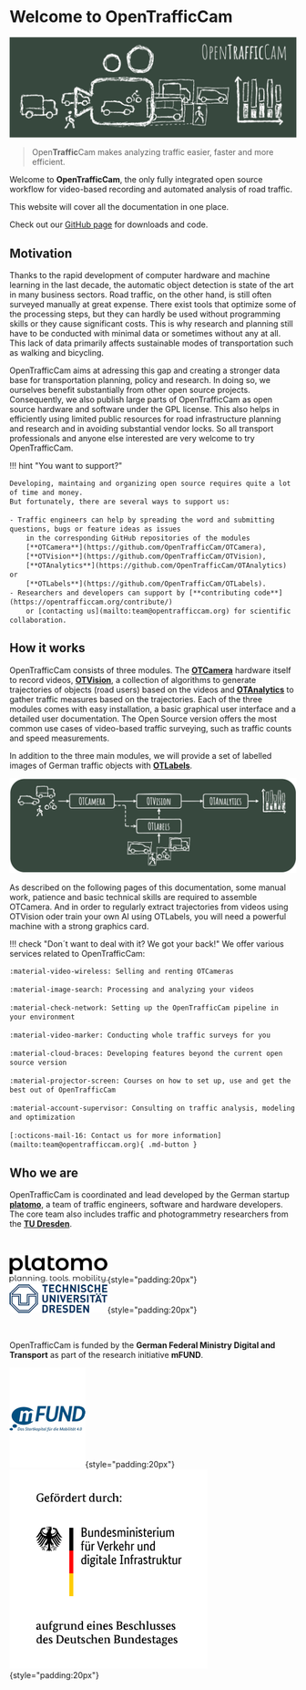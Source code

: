 # Welcome to OpenTrafficCam

![OpenTrafficCam Overview](OpenTrafficCam_1200.svg)

> Open**Traffic**Cam makes analyzing traffic easier, faster and more efficient.

Welcome to **OpenTrafficCam**, the only fully integrated open source workflow for video-based recording
and automated analysis of road traffic.

This website will cover all the documentation in one place.

Check out our [GitHub page](https://github.com/OpenTrafficCam) for downloads and code.

## Motivation

Thanks to the rapid development of computer hardware and machine learning in the last decade,
the automatic object detection is state of the art in many business sectors.
Road traffic, on the other hand, is still often surveyed manually at great expense.
There exist tools that optimize some of the processing steps,
but they can hardly be used without programming skills or they cause significant costs.
This is why research and planning still have to be conducted with minimal data or sometimes without any at all.
This lack of data primarily affects sustainable modes of transportation such as walking and bicycling.

OpenTrafficCam aims at adressing this gap and creating a stronger data base
for transportation planning, policy and research.
In doing so, we ourselves benefit substantially from other open source projects.
Consequently, we also publish large parts of OpenTrafficCam as open source hardware and software
under the GPL license.
This also helps in efficiently using limited public resources for road infrastructure planning and research
and in avoiding substantial vendor locks.
So all transport professionals and anyone else interested are very welcome to try OpenTrafficCam.

!!! hint "You want to support?"

    Developing, maintaing and organizing open source requires quite a lot of time and money.
    But fortunately, there are several ways to support us:

    - Traffic engineers can help by spreading the word and submitting questions, bugs or feature ideas as issues
        in the corresponding GitHub repositories of the modules
        [**OTCamera**](https://github.com/OpenTrafficCam/OTCamera),
        [**OTVision**](https://github.com/OpenTrafficCam/OTVision),
        [**OTAnalytics**](https://github.com/OpenTrafficCam/OTAnalytics) or
        [**OTLabels**](https://github.com/OpenTrafficCam/OTLabels).
    - Researchers and developers can support by [**contributing code**](https://opentrafficcam.org/contribute/)
        or [contacting us](mailto:team@opentrafficcam.org) for scientific collaboration.

## How it works

OpenTrafficCam consists of three modules. The [**OTCamera**](https://opentrafficcam.org/OTCamera/) hardware itself to record videos,
[**OTVision**](https://opentrafficcam.org/OTVision/), a collection of algorithms to generate trajectories
of objects (road users) based on the videos and
[**OTAnalytics**](https://opentrafficcam.org/OTAnalytics/) to gather traffic measures based on the trajectories.
Each of the three modules comes with easy installation, a basic graphical user interface and a detailed user documentation.
The Open Source version offers the most common use cases of video-based traffic surveying,
such as traffic counts and speed measurements.

In addition to the three main modules, we will provide a set of labelled images of German traffic objects with
[**OTLabels**](https://opentrafficcam.org/OTLabels/).

![framework](framework_OTC_website.png)

As described on the following pages of this documentation, some manual work, patience and basic technical skills
are required to assemble OTCamera.
And in order to regularly extract trajectories from videos using OTVision oder train your own AI using OTLabels,
you will need a powerful machine with a strong graphics card.

!!! check "Don´t want to deal with it? We got your back!"
    We offer various services related to OpenTrafficCam:

    :material-video-wireless: Selling and renting OTCameras

    :material-image-search: Processing and analyzing your videos

    :material-check-network: Setting up the OpenTrafficCam pipeline in your environment

    :material-video-marker: Conducting whole traffic surveys for you

    :material-cloud-braces: Developing features beyond the current open source version

    :material-projector-screen: Courses on how to set up, use and get the best out of OpenTrafficCam

    :material-account-supervisor: Consulting on traffic analysis, modeling and optimization

    [:octicons-mail-16: Contact us for more information](mailto:team@opentrafficcam.org){ .md-button }

<!-- TODO #49 Short description about Usecases -->

## Who we are

OpenTrafficCam is coordinated and lead developed by the German startup
[**platomo**](https://platomo.de/),
a team of traffic engineers, software and hardware developers.
The core team also includes traffic and photogrammetry researchers from the
[**TU Dresden**](https://tu-dresden.de/bu/verkehr/ivs/ivst).

<br/>

[![platomo](platomo_logo_black_h50.png)](https://platomo.de/){style="padding:20px"}
[![TU Dresden](TUD_Logo_HKS41_h50.png)](https://tu-dresden.de/bu/verkehr/ivs/ivst){style="padding:20px"}

<br/>

OpenTrafficCam is funded by the **German Federal Ministry Digital and Transport**
as part of the research initiative **mFUND**.

![mFUND](mFUND_Logo_Claim_sRGB_h175.PNG){style="padding:20px"}
![German Federal Ministry of Transport and Digital Infrastructure](BMVI_Fz_2017_WebSVG_de.svg){style="padding:20px"}
